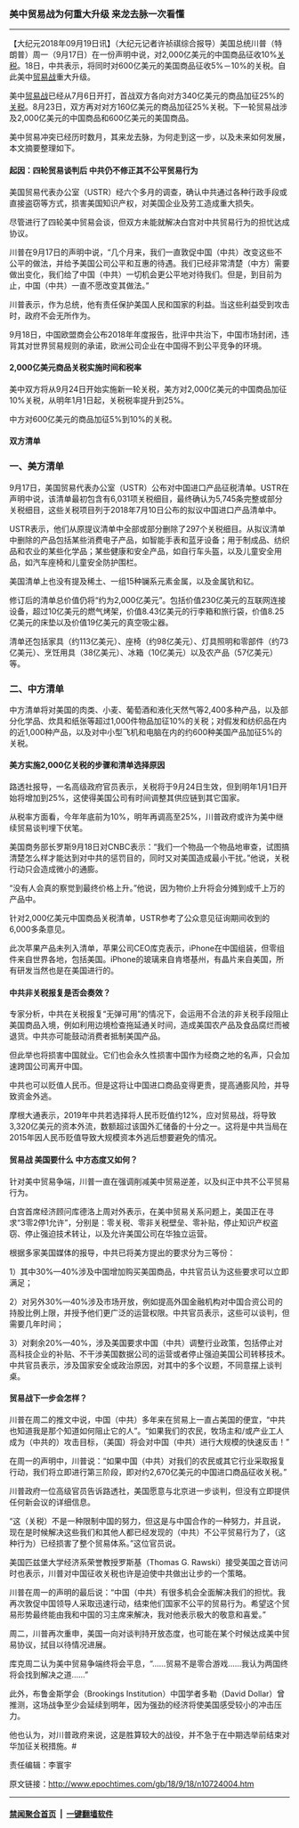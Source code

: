 ### 美中贸易战为何重大升级 来龙去脉一次看懂
------------------------

<p>【大纪元2018年09月19日讯】（大纪元记者许祯祺综合报导）美国总统川普（特朗普）周一（9月17日）在一份声明中说，对2,000亿美元的中国商品征收10%<a href="http://www.epochtimes.com/gb/tag/%E5%85%B3%E7%A8%8E.html">关税</a>。18日，中共表示，将同时对600亿美元的美国商品征收5%－10%的关税。自此美中<a href="http://www.epochtimes.com/gb/tag/%E8%B4%B8%E6%98%93%E6%88%98.html">贸易战</a>重大升级。</p>
<p>美中<a href="http://www.epochtimes.com/gb/tag/%E8%B4%B8%E6%98%93%E6%88%98.html">贸易战</a>已经从7月6日开打，首战双方各向对方340亿美元的商品加征25%的<a href="http://www.epochtimes.com/gb/tag/%E5%85%B3%E7%A8%8E.html">关税</a>。8月23日，双方再对对方160亿美元的商品加征25%关税。下一轮贸易战涉及2,000亿美元的中国商品和600亿美元的美国商品。</p>
<p>美中贸易冲突已经历时数月，其来龙去脉，为何走到这一步，以及未来如何发展，本文摘要整理如下。</p>
<h4>起因：四轮贸易谈判后 中共仍不修正其不公平贸易行为</h4>
<p>美国贸易代表办公室（USTR）经六个多月的调查，确认中共通过各种行政手段或直接盗窃等方式，损害美国知识产权，对美国企业及劳工造成重大损失。</p>
<p>尽管进行了四轮美中贸易会谈，但双方未能就解决白宫对中共贸易行为的担忧达成协议。</p>
<p>川普在9月17日的声明中说，“几个月来，我们一直敦促中国（中共）改变这些不公平的做法，并给予美国公司公平和互惠的待遇。我们已经非常清楚（中方）需要做出变化，我们给了中国（中共）一切机会更公平地对待我们。但是，到目前为止，中国（中共）一直不愿改变其做法。”</p>
<p>川普表示，作为总统，他有责任保护美国人民和国家的利益。当这些利益受到攻击时，政府不会无所作为。</p>
<p>9月18日，中国欧盟商会公布2018年年度报告，批评中共治下，中国市场封闭，违背其对世界贸易规则的承诺，欧洲公司企业在中国得不到公平竞争的环境。</p>
<h4>2,000亿美元商品关税实施时间和税率</h4>
<p>美中双方将从9月24日开始实施新一轮关税，美方对2,000亿美元的中国商品加征10%关税，从明年1月1日起，关税税率提升到25%。</p>
<p>中方对600亿美元的商品加征5%到10%的关税。</p>
<h4>双方清单</h4>
<h3>一、美方清单</h3>
<p>9月17日，美国贸易代表办公室（USTR）公布对中国进口产品征税清单。USTR在声明中说，该清单最初包含有6,031项关税细目，最终确认为5,745条完整或部分关税细目，这些关税项目列于2018年7月10日公布的拟议中国进口产品清单中。</p>
<p>USTR表示，他们从原提议清单中全部或部分删除了297个关税细目。从拟议清单中删除的产品包括某些消费电子产品，如智能手表和蓝牙设备；用于制成品、纺织品和农业的某些化学品；某些健康和安全产品，如自行车头盔，以及儿童安全用品，如汽车座椅和儿童安全防护围栏。</p>
<p>美国清单上也没有提及稀土、一组15种镧系元素金属，以及金属钪和钇。</p>
<p>修订后的清单总价值仍将“约为2,000亿美元”。包括价值230亿美元的互联网连接设备，超过10亿美元的燃气烤架，价值8.43亿美元的行李箱和旅行袋，价值8.25亿美元的床垫以及价值19亿美元的真空吸尘器。</p>
<p>清单还包括家具（约113亿美元）、座椅（约98亿美元）、灯具照明和零部件（约73亿美元）、烹饪用具（38亿美元）、冰箱（10亿美元）以及农产品（57亿美元）等。</p>
<h3>二、中方清单</h3>
<p>中方清单将对美国的肉类、小麦、葡萄酒和液化天然气等2,400多种产品，以及部分化学品、炊具和纸张等超过1,000件物品加征10%的关税；对假发和纺织品在内的近1,000种产品，以及对中小型飞机和电脑在内的约600种美国产品加征5%的关税。</p>
<h4>美方实施2,000亿关税的步骤和清单选择原因</h4>
<p>路透社报导，一名高级政府官员表示，关税将于9月24日生效，但到明年1月1日开始将增加到25%，这使得美国公司有时间调整其供应链到其它国家。</p>
<p>从税率方面看，今年年底前为10%，明年再调高至25%，川普政府或许为美中继续贸易谈判埋下伏笔。</p>
<p>美国商务部长罗斯9月18日对CNBC表示：“我们一个物品一个物品地审查，试图搞清楚怎么样才能达到对中共的惩罚目的，同时又对美国造成最小干扰。”他说，关税行动只会造成微小的通膨。</p>
<p>“没有人会真的察觉到最终价格上升。”他说，因为物价上升将会分摊到成千上万的产品中。</p>
<p>针对2,000亿美元中国商品关税清单，USTR参考了公众意见征询期间收到的6,000多条意见。</p>
<p>此次苹果产品未列入清单，苹果公司CEO库克表示，iPhone在中国组装，但零组件来自世界各地，包括美国。iPhone的玻璃来自肯塔基州，有晶片来自美国，所有研发当然也是在美国进行的。</p>
<h4>中共非关税报复是否会奏效？</h4>
<p>专家分析，中共在关税报复“无弹可用”的情况下，会运用不合法的非关税手段阻止美国商品入境，例如利用边境检查拖延通关时间，造成美国农产品及食品腐烂而被退货。中共亦可能鼓动消费者抵制美国产品。</p>
<p>但此举也将损害中国就业。它们也会永久性损害中国作为经商之地的名声，只会加速跨国公司离开中国。</p>
<p>中共也可以贬值人民币。但是这将让中国进口商品变得更贵，提高通膨风险，并导致资金外逃。</p>
<p>摩根大通表示，2019年中共若选择将人民币贬值约12%，应对贸易战，将导致3,320亿美元的资本外流，数额超过该国外汇储备的十分之一。这将是中共当局在2015年因人民币贬值导致大规模资本外逃后想要避免的情况。</p>
<h4>贸易战 美国要什么 中方态度又如何？</h4>
<p>针对美中贸易争端，川普一直在强调削减美中贸易逆差，以及纠正中共不公平贸易行为。</p>
<p>白宫首席经济顾问库德洛上周对外表示，在美中贸易关系问题上，美国正在寻求“3零2停1允许”，分别是：零关税、零非关税壁垒、零补贴，停止知识产权盗窃、停止强迫技术转让，以及允许美国公司在华独立运营。</p>
<p>根据多家美国媒体的报导，中共已将美方提出的要求分为三等份：</p>
<p>1）其中30%—40%涉及中国增加购买美国商品，中共官员认为这些要求可以立即满足；</p>
<p>2）对另外30%—40%涉及市场开放，例如提高外国金融机构对中国合资公司的持股比例上限，并授予他们更广泛的运营权限。中共官员表示，这些可以谈判，但需要几年时间；</p>
<p>3）对剩余20%—40%，涉及美国要求中国（中共）调整行业政策，包括停止对高科技企业的补贴、不干涉美国数据公司的运营或者停止强迫美国公司转移技术。中共官员表示，涉及国家安全或政治原因，对其中的多个议题，不同意摆上谈判桌。</p>
<h4>贸易战下一步会怎样？</h4>
<p>川普在周二的推文中说，中国（中共）多年来在贸易上一直占美国的便宜，“中共也知道我是那个知道如何阻止它的人”。“如果我们的农民，牧场主和/或产业工人成为（中共的）攻击目标，（美国）将会对中国（中共）进行大规模的快速反击！”</p>
<p>在周一的声明中，川普说：“如果中国（中共）对我们的农民或其它行业采取报复行动，我们将立即进行第三阶段，即对约2,670亿美元的中国进口商品征收关税。”</p>
<p>川普政府一位高级官员告诉路透社，美国愿意与北京进一步谈判，但没有立即提供任何新会议的详细信息。</p>
<p>“这（关税）不是一种限制中国的努力，但这是与中国合作的一种努力，并且说，现在是时候解决这些我们和其他人都已经发现的（中共）不公平贸易行为了，（这种行为）已经损害了整个贸易体系。”这位官员说。</p>
<p>美国匹兹堡大学经济系荣誉教授罗斯基（Thomas G. Rawski）接受美国之音访问时也表示，川普对中国征收关税也许是迫使中共做出让步的一个策略。</p>
<p>川普在周一的声明的最后说：“中国（中共）有很多机会全面解决我们的担忧。我再次敦促中国领导人采取迅速行动，结束他们国家不公平的贸易行为。希望这个贸易形势最终能由我和中国的习主席来解决，我对他表示极大的敬意和喜爱。”</p>
<p>周二，川普再次重申，美国一向对谈判持开放态度，也可能在某个时候达成美中贸易协议，拭目以待情况进展。</p>
<p>库克周二认为美中贸易争端终将会平息，“……贸易不是零合游戏……我认为两国终将会找到解决之道……”</p>
<p>此外，布鲁金斯学会（Brookings Institution）中国学者多勒（David Dollar）曾推测，这场战争至少会延续到明年，因为强劲的经济将使美国感受较小的冲击压力。</p>
<p>他也认为，对川普政府来说，这是胜算较大的战役，并不急于在中期选举前结束对华加征关税措施。#</p>
<p>责任编辑：李寰宇</p>

原文链接：http://www.epochtimes.com/gb/18/9/18/n10724004.htm


------------------------
#### [禁闻聚合首页](https://github.com/gfw-breaker/banned-news/blob/master/README.md) &nbsp;|&nbsp;  [一键翻墙软件](https://github.com/gfw-breaker/nogfw/blob/master/README.md)